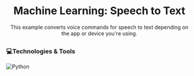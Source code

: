 <h1 align="center">Machine Learning: Speech to Text</h1>

<p align="center">This example converts voice commands for speech to text depending on the app or device you're using.</p>

##
<h3>💻Technologies & Tools</h2>

![Python](https://img.shields.io/badge/python-3670A0?style=for-the-badge&logo=python&logoColor=ffdd54)
